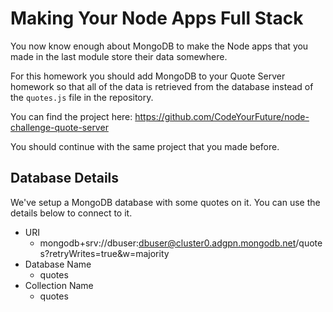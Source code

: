 # Making Your Node Apps Full Stack

You now know enough about MongoDB to make the Node apps that you made in the last module store their data somewhere.

For this homework you should add MongoDB to your Quote Server homework so that all of the data is retrieved from the database instead of the `quotes.js` file in the repository.

You can find the project here:
https://github.com/CodeYourFuture/node-challenge-quote-server

You should continue with the same project that you made before.

## Database Details

We've setup a MongoDB database with some quotes on it. You can use the details below to connect to it.

- URI
  - mongodb+srv://dbuser:dbuser@cluster0.adgpn.mongodb.net/quotes?retryWrites=true&w=majority
- Database Name
  - quotes
- Collection Name
  - quotes
